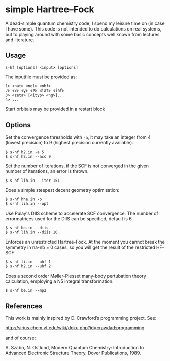 # simple Hartree–Fock

A dead-simple quantum chemistry code, I spend my leisure time on (in case I have some).
This code is not intended to do calculations on real systems, but to playing around
with some basic concepts well known from lectures and literature.

## Usage
```s-hf [options] <input> [options]```

The inputfile must be provided as:
```
1> <nat> <nel> <nbf>
2> <x> <y> <z> <iat> <ibf>
3> <zeta> [<ityp> <ng>]...
4> ...
```
Start orbitals may be provided in a restart block

## Options
Set the convergence thresholds with `-a`, it may take an integer 
from 4 (lowest precision) to 9 (highest precision currently available).

```
$ s-hf h2.in -a 5
$ s-hf h2.in --acc 9
```

Set the number of iterations, if the SCF is not converged in the given
number of iterations, an error is thrown.

```
$ s-hf lih.in --iter 151
```

Does a simple steepest decent geometry optimisation:

```
$ s-hf hhe.in -o
$ s-hf lih.in --opt
```

Use Pulay's DIIS scheme to accelerate SCF convergence.
The number of errormatrices used for the DIIS can be specified, default is 6.

```
$ s-hf be.in --diis
$ s-hf lih.in --diis 10
```

Enforces an unrestricted Hartree-Fock. At the moment you cannot break the
symmetry in na-nb = 0 cases, so you will get the result of the restricted HF-SCF

```
$ s-hf li.in --uhf 1
$ s-hf h2.in --uhf 2
```

Does a second order Møller-Plesset many-body pertubation theory calculation,
employing a N5 integral transformation.

```
$ s-hf be.in --mp2
```

## References

This work is mainly inspired by D. Crawford’s programming project.
See:

http://sirius.chem.vt.edu/wiki/doku.php?id=crawdad:programming

and of course:

A. Szabo, N. Ostlund, Modern Quantum Chemistry: Introduction to
Advanced Electronic Structure Theory, Dover Publications, 1989.
